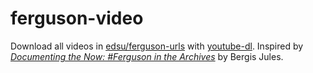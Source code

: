 # ferguson-video
Download all videos in [edsu/ferguson-urls](https://github.com/edsu/ferguson-urls) with [youtube-dl](http://rg3.github.io/youtube-dl/). Inspired by [*Documenting the Now: #Ferguson in the Archives*](https://medium.com/on-archivy/documenting-the-now-ferguson-in-the-archives-adcdbe1d5788) by Bergis Jules.
